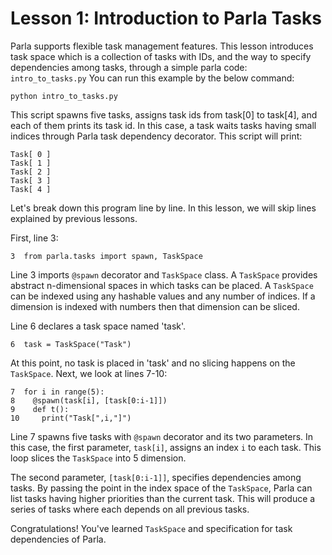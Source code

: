 # Lesson 1: Introduction to Parla Tasks

Parla supports flexible task management features. This lesson introduces
task space which is a collection of tasks with IDs, and the way to specify
dependencies among tasks, through a simple parla code: `intro_to_tasks.py`
You can run this example by the below command:

```
python intro_to_tasks.py
```

This script spawns five tasks, assigns task ids from task[0] to task[4],
and each of them prints its task id. In this case, a task waits tasks
having small indices through Parla task dependency decorator.
This script will print:

```
Task[ 0 ]
Task[ 1 ]
Task[ 2 ]
Task[ 3 ]
Task[ 4 ]
```

Let's break down this program line by line.
In this lesson, we will skip lines explained by previous lessons.

First, line 3:

```
3  from parla.tasks import spawn, TaskSpace
```

Line 3 imports `@spawn` decorator and `TaskSpace` class.
A `TaskSpace` provides abstract n-dimensional spaces in which tasks can be placed.
A `TaskSpace` can be indexed using any hashable values and any number of indices.
If a dimension is indexed with numbers then that dimension can be sliced.

Line 6 declares a task space named 'task'.

```
6  task = TaskSpace("Task")
```

At this point, no task is placed in 'task' and no slicing happens on the `TaskSpace`.
Next, we look at lines 7-10:

```
7  for i in range(5):
8    @spawn(task[i], [task[0:i-1]])
9    def t():
10     print("Task[",i,"]")
```

Line 7 spawns five tasks with `@spawn` decorator and its two parameters.
In this case, the first parameter, `task[i]`, assigns an index `i` to each task.
This loop slices the `TaskSpace` into 5 dimension.

The second parameter, `[task[0:i-1]]`, specifies dependencies among tasks.
By passing the point in the index space of the `TaskSpace`, Parla can list tasks
having higher priorities than the current task.
This will produce a series of tasks where each depends on all previous tasks.

Congratulations! You've learned `TaskSpace` and specification for task dependencies of Parla.
